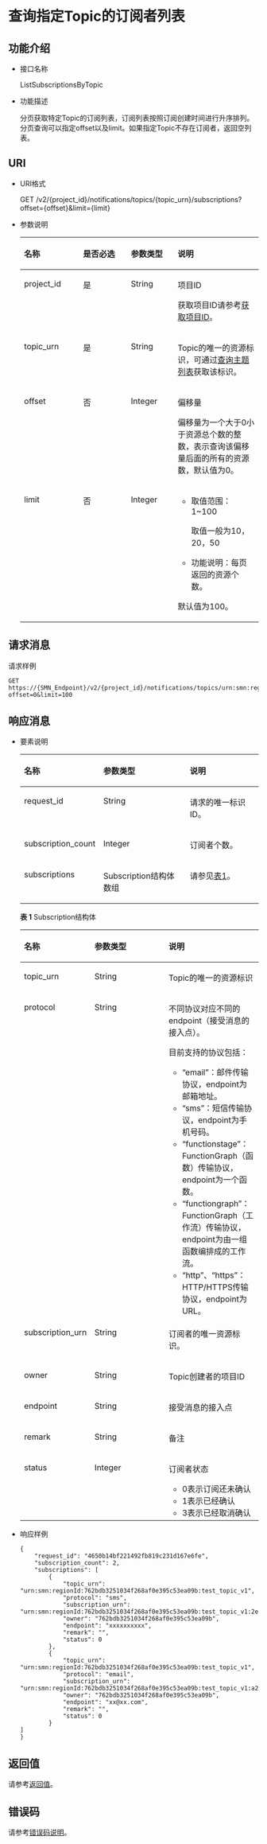 # 查询指定Topic的订阅者列表<a name="smn_api_52002"></a>

## 功能介绍<a name="zh-cn_topic_0025373770"></a>

-   接口名称

    ListSubscriptionsByTopic


-   功能描述

    分页获取特定Topic的订阅列表，订阅列表按照订阅创建时间进行升序排列。分页查询可以指定offset以及limit。如果指定Topic不存在订阅者，返回空列表。


## URI<a name="section37356392"></a>

-   URI格式

    GET /v2/\{project\_id\}/notifications/topics/\{topic\_urn\}/subscriptions?offset=\{offset\}&limit=\{limit\}


-   参数说明

    <a name="table10143581"></a>
    <table><thead align="left"><tr id="row8289053"><th class="cellrowborder" valign="top" width="24.709999999999997%" id="mcps1.1.5.1.1"><p id="p324668"><a name="p324668"></a><a name="p324668"></a>名称</p>
    </th>
    <th class="cellrowborder" valign="top" width="20.06%" id="mcps1.1.5.1.2"><p id="p26298136"><a name="p26298136"></a><a name="p26298136"></a>是否必选</p>
    </th>
    <th class="cellrowborder" valign="top" width="19.61%" id="mcps1.1.5.1.3"><p id="p49774232"><a name="p49774232"></a><a name="p49774232"></a>参数类型</p>
    </th>
    <th class="cellrowborder" valign="top" width="35.620000000000005%" id="mcps1.1.5.1.4"><p id="p5180964"><a name="p5180964"></a><a name="p5180964"></a>说明</p>
    </th>
    </tr>
    </thead>
    <tbody><tr id="row35224963"><td class="cellrowborder" valign="top" width="24.709999999999997%" headers="mcps1.1.5.1.1 "><p id="p34649765"><a name="p34649765"></a><a name="p34649765"></a>project_id</p>
    </td>
    <td class="cellrowborder" valign="top" width="20.06%" headers="mcps1.1.5.1.2 "><p id="p55167604"><a name="p55167604"></a><a name="p55167604"></a>是</p>
    </td>
    <td class="cellrowborder" valign="top" width="19.61%" headers="mcps1.1.5.1.3 "><p id="p39390935"><a name="p39390935"></a><a name="p39390935"></a>String</p>
    </td>
    <td class="cellrowborder" valign="top" width="35.620000000000005%" headers="mcps1.1.5.1.4 "><p id="p7542769155117"><a name="p7542769155117"></a><a name="p7542769155117"></a>项目ID</p>
    <p id="p36549175"><a name="p36549175"></a><a name="p36549175"></a>获取项目ID请参考<a href="获取项目ID.md">获取项目ID</a>。</p>
    </td>
    </tr>
    <tr id="row2129750"><td class="cellrowborder" valign="top" width="24.709999999999997%" headers="mcps1.1.5.1.1 "><p id="p38292076"><a name="p38292076"></a><a name="p38292076"></a>topic_urn</p>
    </td>
    <td class="cellrowborder" valign="top" width="20.06%" headers="mcps1.1.5.1.2 "><p id="p14650458"><a name="p14650458"></a><a name="p14650458"></a>是</p>
    </td>
    <td class="cellrowborder" valign="top" width="19.61%" headers="mcps1.1.5.1.3 "><p id="p45836489"><a name="p45836489"></a><a name="p45836489"></a>String</p>
    </td>
    <td class="cellrowborder" valign="top" width="35.620000000000005%" headers="mcps1.1.5.1.4 "><p id="p21768161"><a name="p21768161"></a><a name="p21768161"></a>Topic的唯一的资源标识，可通过<a href="查询主题列表.md">查询主题列表</a>获取该标识。</p>
    </td>
    </tr>
    <tr id="row31297682"><td class="cellrowborder" valign="top" width="24.709999999999997%" headers="mcps1.1.5.1.1 "><p id="p52084342"><a name="p52084342"></a><a name="p52084342"></a>offset</p>
    </td>
    <td class="cellrowborder" valign="top" width="20.06%" headers="mcps1.1.5.1.2 "><p id="p37545213172528"><a name="p37545213172528"></a><a name="p37545213172528"></a>否</p>
    </td>
    <td class="cellrowborder" valign="top" width="19.61%" headers="mcps1.1.5.1.3 "><p id="p7035667"><a name="p7035667"></a><a name="p7035667"></a>Integer</p>
    </td>
    <td class="cellrowborder" valign="top" width="35.620000000000005%" headers="mcps1.1.5.1.4 "><p id="p146581828102110"><a name="p146581828102110"></a><a name="p146581828102110"></a>偏移量</p>
    <p id="p21821344207"><a name="p21821344207"></a><a name="p21821344207"></a>偏移量为一个大于0小于资源总个数的整数，表示查询该偏移量后面的所有的资源数，默认值为0。</p>
    </td>
    </tr>
    <tr id="row45251091"><td class="cellrowborder" valign="top" width="24.709999999999997%" headers="mcps1.1.5.1.1 "><p id="p41459726"><a name="p41459726"></a><a name="p41459726"></a>limit</p>
    </td>
    <td class="cellrowborder" valign="top" width="20.06%" headers="mcps1.1.5.1.2 "><p id="p6679585172531"><a name="p6679585172531"></a><a name="p6679585172531"></a>否</p>
    </td>
    <td class="cellrowborder" valign="top" width="19.61%" headers="mcps1.1.5.1.3 "><p id="p25040094"><a name="p25040094"></a><a name="p25040094"></a>Integer</p>
    </td>
    <td class="cellrowborder" valign="top" width="35.620000000000005%" headers="mcps1.1.5.1.4 "><a name="ul38160342182720"></a><a name="ul38160342182720"></a><ul id="ul38160342182720"><li>取值范围：1~100<p id="p3980022182720"><a name="p3980022182720"></a><a name="p3980022182720"></a>取值一般为10，20，50</p>
    </li><li>功能说明：每页返回的资源个数。</li></ul>
    <p id="p5184153012911"><a name="p5184153012911"></a><a name="p5184153012911"></a>默认值为100。</p>
    </td>
    </tr>
    </tbody>
    </table>


## 请求消息<a name="section663215"></a>

请求样例

```
GET https://{SMN_Endpoint}/v2/{project_id}/notifications/topics/urn:smn:regionId:762bdb3251034f268af0e395c53ea09b:test_topic_v1/subscriptions?offset=0&limit=100 
```

## 响应消息<a name="section5968939"></a>

-   要素说明

    <a name="table30212363"></a>
    <table><thead align="left"><tr id="row20364417"><th class="cellrowborder" valign="top" width="27.53724627537246%" id="mcps1.1.4.1.1"><p id="p38905106"><a name="p38905106"></a><a name="p38905106"></a>名称</p>
    </th>
    <th class="cellrowborder" valign="top" width="38.50614938506149%" id="mcps1.1.4.1.2"><p id="p64305920"><a name="p64305920"></a><a name="p64305920"></a>参数类型</p>
    </th>
    <th class="cellrowborder" valign="top" width="33.95660433956604%" id="mcps1.1.4.1.3"><p id="p41397042"><a name="p41397042"></a><a name="p41397042"></a>说明</p>
    </th>
    </tr>
    </thead>
    <tbody><tr id="row16425092"><td class="cellrowborder" valign="top" width="27.53724627537246%" headers="mcps1.1.4.1.1 "><p id="p55364084"><a name="p55364084"></a><a name="p55364084"></a>request_id</p>
    </td>
    <td class="cellrowborder" valign="top" width="38.50614938506149%" headers="mcps1.1.4.1.2 "><p id="p55305800"><a name="p55305800"></a><a name="p55305800"></a>String</p>
    </td>
    <td class="cellrowborder" valign="top" width="33.95660433956604%" headers="mcps1.1.4.1.3 "><p id="p50584809"><a name="p50584809"></a><a name="p50584809"></a>请求的唯一标识ID。</p>
    </td>
    </tr>
    <tr id="row33559471"><td class="cellrowborder" valign="top" width="27.53724627537246%" headers="mcps1.1.4.1.1 "><p id="p33962670"><a name="p33962670"></a><a name="p33962670"></a>subscription_count</p>
    </td>
    <td class="cellrowborder" valign="top" width="38.50614938506149%" headers="mcps1.1.4.1.2 "><p id="p66621782"><a name="p66621782"></a><a name="p66621782"></a>Integer</p>
    </td>
    <td class="cellrowborder" valign="top" width="33.95660433956604%" headers="mcps1.1.4.1.3 "><p id="p27655246"><a name="p27655246"></a><a name="p27655246"></a>订阅者个数。</p>
    </td>
    </tr>
    <tr id="row28015283"><td class="cellrowborder" valign="top" width="27.53724627537246%" headers="mcps1.1.4.1.1 "><p id="p54645451"><a name="p54645451"></a><a name="p54645451"></a>subscriptions</p>
    </td>
    <td class="cellrowborder" valign="top" width="38.50614938506149%" headers="mcps1.1.4.1.2 "><p id="p64205424"><a name="p64205424"></a><a name="p64205424"></a>Subscription结构体数组</p>
    </td>
    <td class="cellrowborder" valign="top" width="33.95660433956604%" headers="mcps1.1.4.1.3 "><p id="p33256841"><a name="p33256841"></a><a name="p33256841"></a>请参见<a href="#table62621618105717">表1</a>。</p>
    </td>
    </tr>
    </tbody>
    </table>

    **表 1**  Subscription结构体

    <a name="table62621618105717"></a>
    <table><thead align="left"><tr id="smn_api_52001_row57429145195712"><th class="cellrowborder" valign="top" width="28.6971302869713%" id="mcps1.2.4.1.1"><p id="smn_api_52001_p21249193195712"><a name="smn_api_52001_p21249193195712"></a><a name="smn_api_52001_p21249193195712"></a>名称</p>
    </th>
    <th class="cellrowborder" valign="top" width="31.786821317868213%" id="mcps1.2.4.1.2"><p id="smn_api_52001_p43463090195712"><a name="smn_api_52001_p43463090195712"></a><a name="smn_api_52001_p43463090195712"></a>参数类型</p>
    </th>
    <th class="cellrowborder" valign="top" width="39.51604839516049%" id="mcps1.2.4.1.3"><p id="smn_api_52001_p30849371195712"><a name="smn_api_52001_p30849371195712"></a><a name="smn_api_52001_p30849371195712"></a>说明</p>
    </th>
    </tr>
    </thead>
    <tbody><tr id="smn_api_52001_row2389422195712"><td class="cellrowborder" valign="top" width="28.6971302869713%" headers="mcps1.2.4.1.1 "><p id="smn_api_52001_p59325480195712"><a name="smn_api_52001_p59325480195712"></a><a name="smn_api_52001_p59325480195712"></a>topic_urn</p>
    </td>
    <td class="cellrowborder" valign="top" width="31.786821317868213%" headers="mcps1.2.4.1.2 "><p id="smn_api_52001_p40634595195712"><a name="smn_api_52001_p40634595195712"></a><a name="smn_api_52001_p40634595195712"></a>String</p>
    </td>
    <td class="cellrowborder" valign="top" width="39.51604839516049%" headers="mcps1.2.4.1.3 "><p id="smn_api_52001_p3067911195712"><a name="smn_api_52001_p3067911195712"></a><a name="smn_api_52001_p3067911195712"></a>Topic的唯一的资源标识</p>
    </td>
    </tr>
    <tr id="smn_api_52001_row21914642195712"><td class="cellrowborder" valign="top" width="28.6971302869713%" headers="mcps1.2.4.1.1 "><p id="smn_api_52001_p30255586195712"><a name="smn_api_52001_p30255586195712"></a><a name="smn_api_52001_p30255586195712"></a>protocol</p>
    </td>
    <td class="cellrowborder" valign="top" width="31.786821317868213%" headers="mcps1.2.4.1.2 "><p id="smn_api_52001_p34783382195712"><a name="smn_api_52001_p34783382195712"></a><a name="smn_api_52001_p34783382195712"></a>String</p>
    </td>
    <td class="cellrowborder" valign="top" width="39.51604839516049%" headers="mcps1.2.4.1.3 "><p id="smn_api_52001_p65990551195712"><a name="smn_api_52001_p65990551195712"></a><a name="smn_api_52001_p65990551195712"></a>不同协议对应不同的endpoint（接受消息的接入点）。</p>
    <p id="smn_api_52001_p15571735514"><a name="smn_api_52001_p15571735514"></a><a name="smn_api_52001_p15571735514"></a>目前支持的协议包括：</p>
    <a name="smn_api_52001_ul1715273514576"></a><a name="smn_api_52001_ul1715273514576"></a><ul id="smn_api_52001_ul1715273514576"><li>“email”：邮件传输协议，endpoint为邮箱地址。</li><li>“sms”：短信传输协议，endpoint为手机号码。</li><li>“functionstage”：FunctionGraph（函数）传输协议，endpoint为一个函数。</li><li>“functiongraph”：FunctionGraph（工作流）传输协议，endpoint为由一组函数编排成的工作流。</li><li>“http”、“https”：HTTP/HTTPS传输协议，endpoint为URL。</li></ul>
    </td>
    </tr>
    <tr id="smn_api_52001_row57165101195712"><td class="cellrowborder" valign="top" width="28.6971302869713%" headers="mcps1.2.4.1.1 "><p id="smn_api_52001_p66970508195712"><a name="smn_api_52001_p66970508195712"></a><a name="smn_api_52001_p66970508195712"></a>subscription_urn</p>
    </td>
    <td class="cellrowborder" valign="top" width="31.786821317868213%" headers="mcps1.2.4.1.2 "><p id="smn_api_52001_p55902100195712"><a name="smn_api_52001_p55902100195712"></a><a name="smn_api_52001_p55902100195712"></a>String</p>
    </td>
    <td class="cellrowborder" valign="top" width="39.51604839516049%" headers="mcps1.2.4.1.3 "><p id="smn_api_52001_p31776236195712"><a name="smn_api_52001_p31776236195712"></a><a name="smn_api_52001_p31776236195712"></a>订阅者的唯一资源标识。</p>
    </td>
    </tr>
    <tr id="smn_api_52001_row12318113195712"><td class="cellrowborder" valign="top" width="28.6971302869713%" headers="mcps1.2.4.1.1 "><p id="smn_api_52001_p58243097195712"><a name="smn_api_52001_p58243097195712"></a><a name="smn_api_52001_p58243097195712"></a>owner</p>
    </td>
    <td class="cellrowborder" valign="top" width="31.786821317868213%" headers="mcps1.2.4.1.2 "><p id="smn_api_52001_p20070430195712"><a name="smn_api_52001_p20070430195712"></a><a name="smn_api_52001_p20070430195712"></a>String</p>
    </td>
    <td class="cellrowborder" valign="top" width="39.51604839516049%" headers="mcps1.2.4.1.3 "><p id="smn_api_52001_p15092119195712"><a name="smn_api_52001_p15092119195712"></a><a name="smn_api_52001_p15092119195712"></a>Topic创建者的项目ID</p>
    </td>
    </tr>
    <tr id="smn_api_52001_row63410262195712"><td class="cellrowborder" valign="top" width="28.6971302869713%" headers="mcps1.2.4.1.1 "><p id="smn_api_52001_p35957569195712"><a name="smn_api_52001_p35957569195712"></a><a name="smn_api_52001_p35957569195712"></a>endpoint</p>
    </td>
    <td class="cellrowborder" valign="top" width="31.786821317868213%" headers="mcps1.2.4.1.2 "><p id="smn_api_52001_p26881981195712"><a name="smn_api_52001_p26881981195712"></a><a name="smn_api_52001_p26881981195712"></a>String</p>
    </td>
    <td class="cellrowborder" valign="top" width="39.51604839516049%" headers="mcps1.2.4.1.3 "><p id="smn_api_52001_p29956849195712"><a name="smn_api_52001_p29956849195712"></a><a name="smn_api_52001_p29956849195712"></a>接受消息的接入点</p>
    </td>
    </tr>
    <tr id="smn_api_52001_row28162748195712"><td class="cellrowborder" valign="top" width="28.6971302869713%" headers="mcps1.2.4.1.1 "><p id="smn_api_52001_p66590149195712"><a name="smn_api_52001_p66590149195712"></a><a name="smn_api_52001_p66590149195712"></a>remark</p>
    </td>
    <td class="cellrowborder" valign="top" width="31.786821317868213%" headers="mcps1.2.4.1.2 "><p id="smn_api_52001_p25092994195712"><a name="smn_api_52001_p25092994195712"></a><a name="smn_api_52001_p25092994195712"></a>String</p>
    </td>
    <td class="cellrowborder" valign="top" width="39.51604839516049%" headers="mcps1.2.4.1.3 "><p id="smn_api_52001_p19266652195712"><a name="smn_api_52001_p19266652195712"></a><a name="smn_api_52001_p19266652195712"></a>备注</p>
    </td>
    </tr>
    <tr id="smn_api_52001_row19637006195712"><td class="cellrowborder" valign="top" width="28.6971302869713%" headers="mcps1.2.4.1.1 "><p id="smn_api_52001_p47093678195712"><a name="smn_api_52001_p47093678195712"></a><a name="smn_api_52001_p47093678195712"></a>status</p>
    </td>
    <td class="cellrowborder" valign="top" width="31.786821317868213%" headers="mcps1.2.4.1.2 "><p id="smn_api_52001_p56491591195712"><a name="smn_api_52001_p56491591195712"></a><a name="smn_api_52001_p56491591195712"></a>Integer</p>
    </td>
    <td class="cellrowborder" valign="top" width="39.51604839516049%" headers="mcps1.2.4.1.3 "><p id="smn_api_52001_p12416128195712"><a name="smn_api_52001_p12416128195712"></a><a name="smn_api_52001_p12416128195712"></a>订阅者状态</p>
    <a name="smn_api_52001_ul1357151620117"></a><a name="smn_api_52001_ul1357151620117"></a><ul id="smn_api_52001_ul1357151620117"><li>0表示订阅还未确认</li><li>1表示已经确认</li><li>3表示已经取消确认</li></ul>
    </td>
    </tr>
    </tbody>
    </table>

-   响应样例

    ```
    {
        "request_id": "4650b14bf221492fb819c231d167e6fe", 
        "subscription_count": 2, 
        "subscriptions": [
            {
                "topic_urn": "urn:smn:regionId:762bdb3251034f268af0e395c53ea09b:test_topic_v1", 
                "protocol": "sms", 
                "subscription_urn": "urn:smn:regionId:762bdb3251034f268af0e395c53ea09b:test_topic_v1:2e778e84408e44058e6cbc6d3c377837", 
                "owner": "762bdb3251034f268af0e395c53ea09b", 
                "endpoint": "xxxxxxxxxx", 
                "remark": "", 
                "status": 0
            }, 
            {
                "topic_urn": "urn:smn:regionId:762bdb3251034f268af0e395c53ea09b:test_topic_v1", 
                "protocol": "email", 
                "subscription_urn": "urn:smn:regionId:762bdb3251034f268af0e395c53ea09b:test_topic_v1:a2d52a9f5c3b47f48c3fafb177a58796", 
                "owner": "762bdb3251034f268af0e395c53ea09b", 
                "endpoint": "xx@xx.com", 
                "remark": "", 
                "status": 0
            }
    ] 
    }
    ```


## 返回值<a name="section53720453"></a>

请参考[返回值](返回值.md)。

## 错误码<a name="section73211020122511"></a>

请参考[错误码说明](错误码说明.md)。


